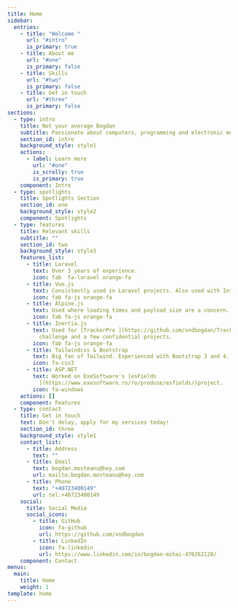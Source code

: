 ```yaml
---
title: Home
sidebar:
  entries:
    - title: "Welcome "
      url: "#intro"
      is_primary: true
    - title: About me
      url: "#one"
      is_primary: false
    - title: Skills
      url: "#two"
      is_primary: false
    - title: Get in touch
      url: "#three"
      is_primary: false
sections:
  - type: intro
    title: Not your average Bogdan
    subtitle: Passionate about computers, programming and electronic music
    section_id: intro
    background_style: style1
    actions:
      - label: Learn more
        url: "#one"
        is_scrolly: true
        is_primary: true
    component: Intro
  - type: spotlights
    title: Spotlights Section
    section_id: one
    background_style: style2
    component: Spotlights
  - type: features
    title: Relevant skills
    subtitle: ""
    section_id: two
    background_style: style3
    features_list:
      - title: Laravel
        text: Over 3 years of experience.
        icon: fab  fa-laravel orange-fa
      - title: Vue.js
        text: Consistently used in Laravel projects. Also used with Intertia.js.
        icon: fab fa-js orange-fa
      - title: Alpine.js
        text: Used where loading times and payload size are a concern.
        icon: fab fa-js orange-fa
      - title: Inertia.js
        text: Used for [TrackerPro ](https://github.com/xndbogdan/TrackerPro)hiring
          challenge and a few confidential projects.
        icon: fab fa-js orange-fa
      - title: Tailwindcss & Bootstrap
        text: Big fan of Tailwind. Experienced with Bootstrap 3 and 4.
        icon: fa-css3
      - title: ASP.NET
        text: Worked on ExeSoftware's [esFields
          ](https://www.exesoftware.ro/ro/produse/esfields/)project.
        icon: fa-windows
    actions: []
    component: Features
  - type: contact
    title: Get in touch
    text: Don't delay, apply for my services today!
    section_id: three
    background_style: style1
    contact_list:
      - title: Address
        text: ""
      - title: Email
        text: bogdan.mosteanu@hey.com
        url: mailto:bogdan.mosteanu@hey.com
      - title: Phone
        text: "+40723400149"
        url: tel:+40723400149
    social:
      title: Social Media
      social_icons:
        - title: GitHub
          icon: fa-github
          url: https://github.com/xndbogdan
        - title: LinkedIn
          icon: fa-linkedin
          url: https://www.linkedin.com/in/bogdan-mihai-476262120/
    component: Contact
menus:
  main:
    title: Home
    weight: 1
template: home
---
```

